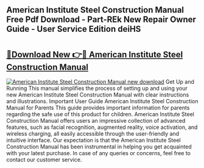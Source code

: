 ## American Institute Steel Construction Manual Free Pdf Download - Part-REk New Repair Owner Guide - User Service Edition deiHS

# <h2><a href="http://bc23434.oget.top/?id=American+Institute+Steel+Construction+Manual">🔗Download New 👉🔴 American Institute Steel Construction Manual</a></h2>

[![American Institute Steel Construction Manual new download](https://i.imgur.com/5g1atiW.png)](http://bc23434.oget.top/?id=American+Institute+Steel+Construction+Manual)
Get Up and Running This manual simplifies the process of setting up and using your new American Institute Steel Construction Manual with clear instructions and illustrations. Important User Guide American Institute Steel Construction Manual for Parents This guide provides important information for parents regarding the safe use of this product for children. American Institute Steel Construction Manual offers users an impressive collection of advanced features, such as facial recognition, augmented reality, voice activation, and wireless charging, all easily accessible through the user-friendly and intuitive interface. Our expectation is that the American Institute Steel Construction Manual has been instrumental in helping you get acquainted with your latest purchase. In case of any queries or concerns, feel free to contact our customer service.
